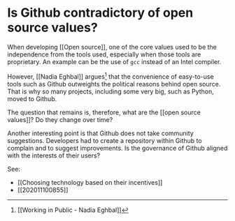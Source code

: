 # Is Github contradictory of open source values? 

When developing [[Open source]], one of the core values used to be the independence from the tools used, especially when those tools are proprietary. An example can be the use of ``gcc`` instead of an Intel compiler. 

However, [[Nadia Eghbal]] argues[^1] that the convenience of easy-to-use tools such as Github outweights the political reasons behind open source. That is why so many projects, including some very big, such as Python, moved to Github. 

The question that remains is, therefore, what are the [[open source values]]? Do they change over time? 

Another interesting point is that Github does not take community suggestions. Developers had to create a repository within Github to complain and to suggest improvements. Is the governance of Github aligned with the interests of their users? 

See:

- [[Choosing technology based on their incentives]]
- [[202011100855]]

[^1]: [[Working in Public - Nadia Eghbal]]